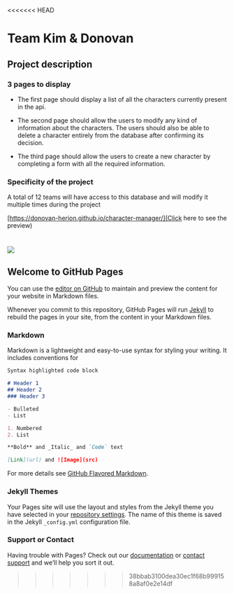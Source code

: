 <<<<<<< HEAD
# Team Kim & Donovan

## Project description

### 3 pages to display

* The first page should display a list of all the characters currently present in the api.

* The second page should allow the users to modify any kind of information about the characters. The users should also be able to delete a character entirely from the database after confirming its decision.

* The third page should allow the users to create a new character by completing a form with all the required information.

### Specificity of the project

A total of 12 teams will have access to this database and will modify it multiple times during the project


[https://donovan-herion.github.io/character-manager/](Click here to see the preview)

![](https://media.giphy.com/media/uTuLngvL9p0Xe/giphy.gif)
=======
## Welcome to GitHub Pages

You can use the [editor on GitHub](https://github.com/donovan-herion/character-manager/edit/master/README.md) to maintain and preview the content for your website in Markdown files.

Whenever you commit to this repository, GitHub Pages will run [Jekyll](https://jekyllrb.com/) to rebuild the pages in your site, from the content in your Markdown files.

### Markdown

Markdown is a lightweight and easy-to-use syntax for styling your writing. It includes conventions for

```markdown
Syntax highlighted code block

# Header 1
## Header 2
### Header 3

- Bulleted
- List

1. Numbered
2. List

**Bold** and _Italic_ and `Code` text

[Link](url) and ![Image](src)
```

For more details see [GitHub Flavored Markdown](https://guides.github.com/features/mastering-markdown/).

### Jekyll Themes

Your Pages site will use the layout and styles from the Jekyll theme you have selected in your [repository settings](https://github.com/donovan-herion/character-manager/settings). The name of this theme is saved in the Jekyll `_config.yml` configuration file.

### Support or Contact

Having trouble with Pages? Check out our [documentation](https://help.github.com/categories/github-pages-basics/) or [contact support](https://github.com/contact) and we’ll help you sort it out.
>>>>>>> 38bbab3100dea30ec1f68b999158a8af0e2e14df
